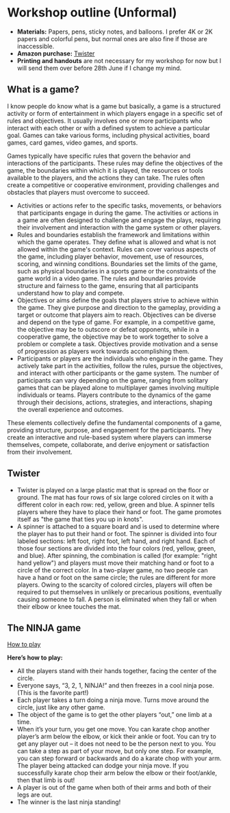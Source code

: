 # Workshop outline (Unformal)
- __Materials:__ Papers, pens, sticky notes, and balloons. I prefer 4K or 2K papers and colorful pens, but normal ones are also fine if those are inaccessible. 
- __Amazon purchase:__ [Twister](https://www.amazon.co.uk/Hasbro-98831-Twister-Game/dp/B008J87PVC)
- __Printing and handouts__ are not necessary for my workshop for now but I will send them over before 28th June if I change my mind.
## What is a game?

I know people do know what is a game but basically, a game is a structured activity or form of entertainment in which players engage in a specific set of rules and objectives. It usually involves one or more participants who interact with each other or with a defined system to achieve a particular goal. Games can take various forms, including physical activities, board games, card games, video games, and sports.

Games typically have specific rules that govern the behavior and interactions of the participants. These rules may define the objectives of the game, the boundaries within which it is played, the resources or tools available to the players, and the actions they can take. The rules often create a competitive or cooperative environment, providing challenges and obstacles that players must overcome to succeed.

- Activities or actions refer to the specific tasks, movements, or behaviors that participants engage in during the game. The activities or actions in a game are often designed to challenge and engage the plays, requiring their involvement and interaction with the game system
  or other players.
- Rules and boundaries establish the framework and limitations within which the game operates. They define what is allowed and what is not allowed within the game's context. Rules can cover various aspects of the game, including player behavior, movement, use of resources,
   scoring, and winning conditions. Boundaries set the limits of the game, such as physical boundaries in a sports game or the constraints of the game world in a video game. The rules and boundaries provide structure and fairness to the game, ensuring that all participants
   understand how to play and compete.
- Objectives or aims define the goals that players strive to achieve within the game. They give purpose and direction to the gameplay, providing a target or outcome that players aim to reach. Objectives can be diverse and depend on the type of game. For example, in a
  competitive game, the objective may be to outscore or defeat opponents, while in a cooperative game, the objective may be to work together to solve a problem or complete a task. Objectives provide motivation and a sense of progression as players work towards accomplishing
   them.
- Participants or players are the individuals who engage in the game. They actively take part in the activities, follow the rules, pursue the objectives, and interact with other participants or the game system. The number of participants can vary depending on the game,
  ranging from solitary games that can be played alone to multiplayer games involving multiple individuals or teams. Players contribute to the dynamics of the game through their decisions, actions, strategies, and interactions, shaping the overall experience and outcomes.

These elements collectively define the fundamental components of a game, providing structure, purpose, and engagement for the participants. They create an interactive and rule-based system where players can immerse themselves, compete, collaborate, and derive enjoyment
or satisfaction from their involvement.
## Twister
- Twister is played on a large plastic mat that is spread on the floor or ground. The mat has four rows of six large colored circles on it with a different color in each row: red, yellow, green and blue. A spinner tells players where they have to place their hand or foot.
  The game promotes itself as "the game that ties you up in knots".
- A spinner is attached to a square board and is used to determine where the player has to put their hand or foot. The spinner is divided into four labeled sections: left foot, right foot, left hand, and right hand. Each of those four sections are divided into the four colors (red, yellow, green, and blue). After spinning, the combination is called (for example: "right hand yellow") and players must move their matching hand or foot to a circle of the correct color. In a two-player game, no two people can have a hand or foot on the same circle; the rules are different for more players. Owing to the scarcity of colored circles, players will often be required to put themselves in unlikely or precarious positions, eventually causing someone to fall. A person is eliminated when they fall or when their elbow or knee touches the mat.
## The NINJA game
[How to play](https://frugalfun4boys.com/how-to-play-the-game-ninja/)

__Here’s how to play:__

- All the players stand with their hands together, facing the center of the circle.
- Everyone says, “3, 2, 1, NINJA!” and then freezes in a cool ninja pose. (This is the favorite part!)
- Each player takes a turn doing a ninja move. Turns move around the circle, just like any other game.
- The object of the game is to get the other players “out,” one limb at a time.
- When it’s your turn, you get one move. You can karate chop another player’s arm below the elbow, or kick their ankle or foot. You can try to get any player out – it does not need to be the person next to you. You can take a step as part of your move, but only one step. For example, you can step forward or backwards and do a karate chop with your arm. The player being attacked can dodge your ninja move. If you successfully karate chop their arm below the elbow or their foot/ankle, then that limb is out!
- A player is out of the game when both of their arms and both of their legs are out.
- The winner is the last ninja standing!
